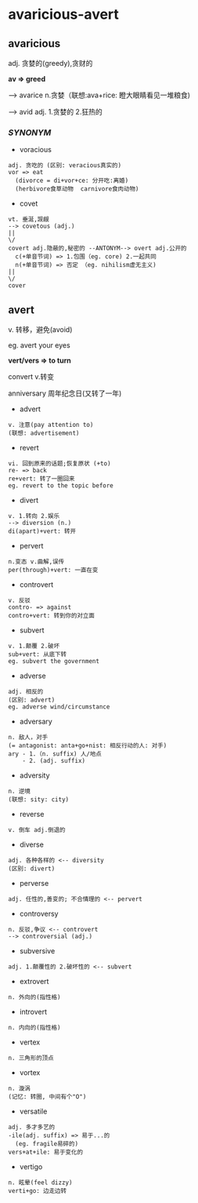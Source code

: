 # avaricious-avert

## avaricious

adj. 贪婪的(greedy),贪财的

**av => greed**

--> avarice n.贪婪（联想:ava+rice: 瞪大眼睛看见一堆粮食)

--> avid adj. 1.贪婪的 2.狂热的

### *SYNONYM*

- voracious
```
adj. 贪吃的 (区别: veracious真实的)
vor => eat
  (divorce = di+vor+ce: 分开吃:离婚)
  (herbivore食草动物  carnivore食肉动物)
```
- covet
```
vt. 垂涎,觊觎
--> covetous (adj.)
||
\/
covert adj.隐蔽的,秘密的 --ANTONYM--> overt adj.公开的
  c(+单音节词) => 1.包围（eg. core) 2.一起共同
  n(+单音节词) => 否定 （eg. nihilism虚无主义)
||
\/
cover
```

## avert

v. 转移，避免(avoid)

eg. avert your eyes

**vert/vers => to turn**

  convert  v.转变

  anniversary 周年纪念日(又转了一年)

- advert
```
v. 注意(pay attention to)
(联想: advertisement)
```
- revert
```
vi. 回到原来的话题;恢复原状 (+to)
re- => back
re+vert: 转了一圈回来
eg. revert to the topic before
```
- divert
```
v. 1.转向 2.娱乐
--> diversion (n.)
di(apart)+vert: 转开
```
- pervert
```
n.变态 v.曲解,误传
per(through)+vert: 一直在变
```
- controvert
```
v. 反驳
contro- => against
contro+vert: 转到你的对立面
```
- subvert
```
v. 1.颠覆 2.破坏
sub+vert: 从底下转
eg. subvert the government
```
- adverse
```
adj. 相反的
(区别: advert)
eg. adverse wind/circumstance
```
  - adversary
  ```
  n. 敌人，对手
  (= antagonist: anta+go+nist: 相反行动的人: 对手)
  ary - 1.（n. suffix) 人/地点
      - 2. (adj. suffix)
  ```
  - adversity
  ```
  n. 逆境
  (联想: sity: city)
  ```
- reverse
```
v. 倒车 adj.倒退的
```
- diverse
```
adj. 各种各样的 <-- diversity
(区别: divert)
```
- perverse
```
adj. 任性的,善变的; 不合情理的 <-- pervert
```
- controversy
```
n. 反驳,争议 <-- controvert
--> controversial (adj.)
```
- subversive
```
adj. 1.颠覆性的 2.破坏性的 <-- subvert
```
- extrovert
```
n. 外向的(指性格)
```
- introvert
```
n. 内向的(指性格)
```
- vertex
```
n. 三角形的顶点
```
- vortex
```
n. 漩涡
(记忆: 转圈, 中间有个"O")
```
- versatile
```
adj. 多才多艺的
-ile(adj. suffix) => 易于...的
  (eg. fragile易碎的)
vers+at+ile: 易于变化的
```
- vertigo
```
n. 眩晕(feel dizzy)
verti+go: 边走边转
```

